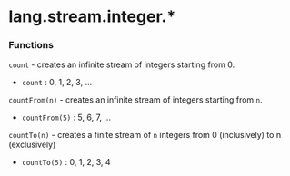 # lang.stream.integer.* #

### Functions ###

`count` - creates an infinite stream of integers starting from 0.
   - `count` : 0, 1, 2, 3, ...

`countFrom(n)` - creates an infinite stream of integers starting from `n`.
   - `countFrom(5)` : 5, 6, 7, ...

`countTo(n)` - creates a finite stream of `n` integers from 0 (inclusively) to n (exclusively)
   - `countTo(5)` : 0, 1, 2, 3, 4
